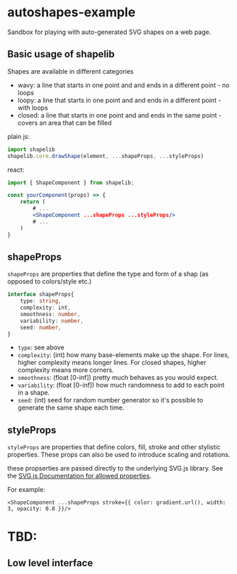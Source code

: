 # autoshapes-example

Sandbox for playing with auto-generated SVG shapes on a web page.

## Basic usage of shapelib

Shapes are available in different categories 
- wavy: a line that starts in one point and and ends in a different point - no loops
- loopy: a line that starts in one point and and ends in a different point - with loops
- closed: a line that starts in one point and and ends in the same point - covers an area that can be filled

plain js:
```javascript
import shapelib
shapelib.core.drawShape(element, ...shapeProps, ...styleProps)
```

react:
```jsx
import { ShapeComponent } from shapelib;

const yourComponent(props) => {
    return (
        # ...
        <ShapeComponent ...shapeProps ...styleProps/>
        # ...
    )
}
```

## shapeProps
`shapeProps` are properties that define the type and form of a shap (as opposed to colors/style etc.)

```typescript
interface shapeProps{
    type: string,
    complexity: int,
    smoothness: number, 
    variability: number,
    seed: number,
}
```

- `type`: see above 
- `complexity`: (int) how many base-elements make up the shape. For lines, higher complexity means longer lines. For closed shapes, higher complexity means more corners.
- `smoothness`: (float [0-inf]) pretty much behaves as you would expect.
- `variability`: (float [0-inf]) how much randomness to add to each point in a shape.
- `seed`: (int) seed for random number generator so it's possible to generate the same shape each time.

## styleProps
`styleProps` are properties that define colors, fill, stroke and other stylistic properties. These props can also be used to introduce scaling and rotations.

these propserties are passed directly to the underlying SVG.js library. See the [SVG.js Documentation for allowed properties](https://svgjs.dev/docs/3.0/manipulating/). 

For example:
```
<ShapeComponent ...shapeProps stroke={{ color: gradient.url(), width: 3, opacity: 0.8 }}/>
```

# TBD:
## Low level interface
